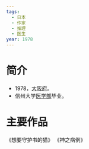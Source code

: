 ```yaml
---
tags:
  - 日本
  - 作家
  - 推理
  - 医生
year: 1978
---
```

# 简介

- 1978，[大阪府](大阪府.md)。
- 信州大学[医学部](医学部.md)毕业。
# 主要作品

《想要守护书的猫》
《神之病例》